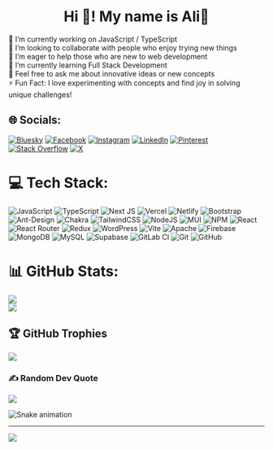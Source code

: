 <h1 align="center">Hi 👋! My name is Ali💫</h1>
🔭 I’m currently working on JavaScript / TypeScript<br>👯 I’m looking to collaborate with people who enjoy trying new things<br>🤝 I’m eager to help those who are new to web development<br>🌱 I’m currently learning Full Stack Development<br>💬 Feel free to ask me about innovative ideas or new concepts<br>⚡ Fun Fact: I love experimenting with concepts and find joy in solving unique challenges!


## 🌐 Socials:
[![Bluesky](https://img.shields.io/badge/bluesky-0285FF?style=for-the-badge&logo=bluesky&logoColor=%23FFFFFF)](https://bsky.app/profile/mostlyali07) [![Facebook](https://img.shields.io/badge/Facebook-%231877F2.svg?logo=Facebook&logoColor=white)](https://facebook.com/mostlyali07) [![Instagram](https://img.shields.io/badge/Instagram-%23E4405F.svg?logo=Instagram&logoColor=white)](https://instagram.com/mostlyali07) [![LinkedIn](https://img.shields.io/badge/LinkedIn-%230077B5.svg?logo=linkedin&logoColor=white)](https://linkedin.com/in/mostlyali07) [![Pinterest](https://img.shields.io/badge/Pinterest-%23E60023.svg?logo=Pinterest&logoColor=white)](https://pinterest.com/mostlyali07) [![Stack Overflow](https://img.shields.io/badge/-Stackoverflow-FE7A16?logo=stack-overflow&logoColor=white)](https://stackoverflow.com/users/mostlyali07) [![X](https://img.shields.io/badge/X-black.svg?logo=X&logoColor=white)](https://x.com/mostlyali07) 

# 💻 Tech Stack:
![JavaScript](https://img.shields.io/badge/javascript-%23323330.svg?style=for-the-badge&logo=javascript&logoColor=%23F7DF1E) ![TypeScript](https://img.shields.io/badge/typescript-%23007ACC.svg?style=for-the-badge&logo=typescript&logoColor=white) ![Next JS](https://img.shields.io/badge/Next-black?style=for-the-badge&logo=next.js&logoColor=white) ![Vercel](https://img.shields.io/badge/vercel-%23000000.svg?style=for-the-badge&logo=vercel&logoColor=white) ![Netlify](https://img.shields.io/badge/netlify-%23000000.svg?style=for-the-badge&logo=netlify&logoColor=#00C7B7) ![Bootstrap](https://img.shields.io/badge/bootstrap-%238511FA.svg?style=for-the-badge&logo=bootstrap&logoColor=white) ![Ant-Design](https://img.shields.io/badge/-AntDesign-%230170FE?style=for-the-badge&logo=ant-design&logoColor=white) ![Chakra](https://img.shields.io/badge/chakra-%234ED1C5.svg?style=for-the-badge&logo=chakraui&logoColor=white) ![TailwindCSS](https://img.shields.io/badge/tailwindcss-%2338B2AC.svg?style=for-the-badge&logo=tailwind-css&logoColor=white) ![NodeJS](https://img.shields.io/badge/node.js-6DA55F?style=for-the-badge&logo=node.js&logoColor=white) ![MUI](https://img.shields.io/badge/MUI-%230081CB.svg?style=for-the-badge&logo=mui&logoColor=white) ![NPM](https://img.shields.io/badge/NPM-%23CB3837.svg?style=for-the-badge&logo=npm&logoColor=white) ![React](https://img.shields.io/badge/react-%2320232a.svg?style=for-the-badge&logo=react&logoColor=%2361DAFB) ![React Router](https://img.shields.io/badge/React_Router-CA4245?style=for-the-badge&logo=react-router&logoColor=white) ![Redux](https://img.shields.io/badge/redux-%23593d88.svg?style=for-the-badge&logo=redux&logoColor=white) ![WordPress](https://img.shields.io/badge/WordPress-%23117AC9.svg?style=for-the-badge&logo=WordPress&logoColor=white) ![Vite](https://img.shields.io/badge/vite-%23646CFF.svg?style=for-the-badge&logo=vite&logoColor=white) ![Apache](https://img.shields.io/badge/apache-%23D42029.svg?style=for-the-badge&logo=apache&logoColor=white) ![Firebase](https://img.shields.io/badge/firebase-a08021?style=for-the-badge&logo=firebase&logoColor=ffcd34) ![MongoDB](https://img.shields.io/badge/MongoDB-%234ea94b.svg?style=for-the-badge&logo=mongodb&logoColor=white) ![MySQL](https://img.shields.io/badge/mysql-4479A1.svg?style=for-the-badge&logo=mysql&logoColor=white) ![Supabase](https://img.shields.io/badge/Supabase-3ECF8E?style=for-the-badge&logo=supabase&logoColor=white) ![GitLab CI](https://img.shields.io/badge/gitlab%20CI-%23181717.svg?style=for-the-badge&logo=gitlab&logoColor=white) ![Git](https://img.shields.io/badge/git-%23F05033.svg?style=for-the-badge&logo=git&logoColor=white) ![GitHub](https://img.shields.io/badge/github-%23121011.svg?style=for-the-badge&logo=github&logoColor=white)
# 📊 GitHub Stats:
![](https://github-readme-streak-stats.herokuapp.com/?user=mostlyali07&theme=tokyonight&hide_border=false)<br/>
![](https://github-readme-stats.vercel.app/api/top-langs/?username=mostlyali07&theme=tokyonight&hide_border=false&include_all_commits=true&count_private=true&layout=compact)

## 🏆 GitHub Trophies
![](https://github-profile-trophy.vercel.app/?username=mostlyali07&theme=tokyonight&no-frame=false&no-bg=true&margin-w=4)

### ✍️ Random Dev Quote
![](https://quotes-github-readme.vercel.app/api?type=horizontal&theme=tokyonight)

<img src="https://profile-readme-generator.com/assets/snake.svg" alt="Snake animation" />

---
[![](https://visitcount.itsvg.in/api?id=mostlyali07&icon=0&color=0)](https://visitcount.itsvg.in)
